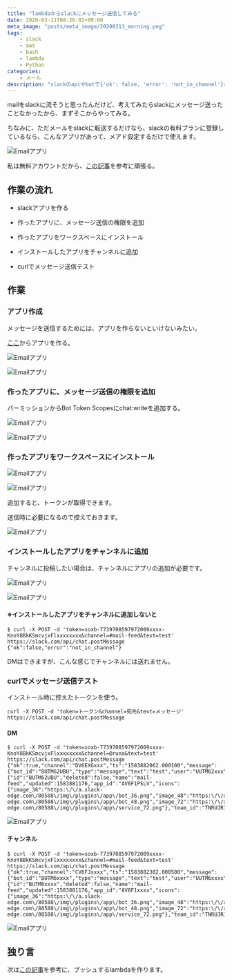 ```yaml
---
title: "lambdaからslackにメッセージ送信してみる"
date: 2020-03-11T08:26:01+09:00
meta_image: "posts/meta_image/20200311_morning.png"
tags: 
    - slack
    - aws
    - bash
    - lambda
    - Python
categories: 
    - メール
description: "slackのapiやbotで{'ok': false, 'error': 'not_in_channel'}が出る原因など。"
---
```


mailをslackに流そうと思ったんだけど、考えてみたらslackにメッセージ送ったことなかったから、まずそこからやってみる。

ちなみに、ただメールをslackに転送するだけなら、slackの有料プランに登録しているなら、こんなアプリがあって、メアド設定するだけで使えます。

![Emailアプリ](../img/slack-newapp13.png)

私は無料アカウントだから、[この記事](https://qiita.com/kou_pg_0131/items/56dd81f2f4716ca292ef)を参考に頑張る。


## 作業の流れ

* slackアプリを作る

* 作ったアプリに、メッセージ送信の権限を追加

* 作ったアプリをワークスペースにインストール

* インストールしたアプリをチャンネルに追加

* curlでメッセージ送信テスト

## 作業

### アプリ作成

メッセージを送信するためには、アプリを作らないといけないみたい。

[ここ](https://api.slack.com/apps?new_app=1)からアプリを作る。

![Emailアプリ](../img/slack-newapp1.png)

![Emailアプリ](../img/slack-newapp2.png)

### 作ったアプリに、メッセージ送信の権限を追加

パーミッションからBot Token Scopesにchat:writeを追加する。

![Emailアプリ](../img/slack-newapp3.png)

![Emailアプリ](../img/slack-newapp5.png)

### 作ったアプリをワークスペースにインストール

![Emailアプリ](../img/slack-newapp6.png)

![Emailアプリ](../img/slack-newapp7.png)

追加すると、トークンが取得できます。

送信時に必要になるので控えておきます。

![Emailアプリ](../img/slack-newapp8.png)

### インストールしたアプリをチャンネルに追加

チャンネルに投稿したい場合は、チャンネルにアプリの追加が必要です。

![Emailアプリ](../img/slack-newapp9.png)

![Emailアプリ](../img/slack-newapp10.png)

#### ※インストールしたアプリをチャンネルに追加しないと

```
$ curl -X POST -d 'token=xoxb-7739708597972009xxxx-KnoY8BkKSmcvjxFlxxxxxxxx&channel=#mail-feed&text=test' https://slack.com/api/chat.postMessage
{"ok":false,"error":"not_in_channel"}
```

DMはできますが、こんな感じでチャンネルには送れません。

### curlでメッセージ送信テスト

インストール時に控えたトークンを使う。

`curl -X POST -d 'token=トークン&channel=宛先&text=メッセージ' https://slack.com/api/chat.postMessage`

#### DM

```
$ curl -X POST -d 'token=xoxb-7739708597972009xxxx-KnoY8BkKSmcvjxFlxxxxxxxx&channel=@runa&text=test' https://slack.com/api/chat.postMessage
{"ok":true,"channel":"DV6EXGxxx","ts":"1583882062.000100","message":{"bot_id":"BUTM62UBU","type":"message","text":"test","user":"UUTM62xxx","ts":"1583882062.000100","team":"TNRUJR1GB","bot_profile":{"id":"BUTM62UBU","deleted":false,"name":"mail-feed","updated":1583881176,"app_id":"AV6F1PSLV","icons":{"image_36":"https:\/\/a.slack-edge.com\/80588\/img\/plugins\/app\/bot_36.png","image_48":"https:\/\/a.slack-edge.com\/80588\/img\/plugins\/app\/bot_48.png","image_72":"https:\/\/a.slack-edge.com\/80588\/img\/plugins\/app\/service_72.png"},"team_id":"TNRUJR1GB"}}}
```

![Emailアプリ](../img/slack-newapp12.png)

#### チャンネル

```
$ curl -X POST -d 'token=xoxb-7739708597972009xxxx-KnoY8BkKSmcvjxFlxxxxxxxx&channel=#mail-feed&text=test' https://slack.com/api/chat.postMessage
{"ok":true,"channel":"CV6FJxxxx","ts":"1583882382.000500","message":{"bot_id":"BUTM6xxxx","type":"message","text":"test","user":"UUTM6xxxx","ts":"1583882382.000500","team":"TNRUJxxxx","bot_profile":{"id":"BUTM6xxxx","deleted":false,"name":"mail-feed","updated":1583881176,"app_id":"AV6F1xxxx","icons":{"image_36":"https:\/\/a.slack-edge.com\/80588\/img\/plugins\/app\/bot_36.png","image_48":"https:\/\/a.slack-edge.com\/80588\/img\/plugins\/app\/bot_48.png","image_72":"https:\/\/a.slack-edge.com\/80588\/img\/plugins\/app\/service_72.png"},"team_id":"TNRUJR1G
```

![Emailアプリ](../img/slack-newapp11.png)

## 独り言

次は[この記事](https://dev.classmethod.jp/cloud/aws/python3-lambda-sqs-lambda-slack/)を参考に、プッシュするlambdaを作ります。